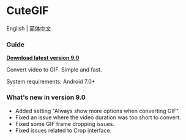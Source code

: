 # **CuteGIF**

English | [简体中文](https://pub.kdocs.cn/r/paGFePg24YDlAB4)

### Guide

[**Download latest version 9.0**](https://github.com/tasy5kg/CuteGIF/releases/latest)

Convert video to GIF. Simple and fast.

System requirements: Android 7.0+

### What's new in version 9.0

- Added setting "Always show more options when converting GIF".
- Fixed an issue where the video duration was too short to convert.
- Fixed some GIF frame dropping issues.
- Fixed issues related to Crop interface.